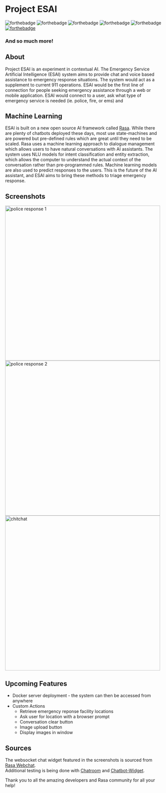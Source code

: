 # Project ESAI  
<!-- forthebadge -->
![forthebadge](https://forthebadge.com/images/badges/made-with-python.svg)
![forthebadge](https://forthebadge.com/images/badges/built-with-love.svg)
![forthebadge](https://forthebadge.com/images/badges/uses-js.svg)
![forthebadge](https://forthebadge.com/images/badges/uses-html.svg)
![forthebadge](https://forthebadge.com/images/badges/uses-css.svg)  
[![forthebadge](https://forthebadge.com/images/badges/uses-badges.svg)](https://forthebadge.com)    
### And so much more!

## About
Project ESAI is an experiment in contextual AI.  The Emergency Service Artificial Intelligence (ESAI) system aims to provide chat and voice based assistance to emergency response situations.  The system would act as a supplement to current 911 operations.  ESAI would be the first line of connection for people seeking emergency assistance through a web or mobile application.  ESAI would connect to a user, ask what type of emergency service is needed (ie. police, fire, or ems) and 

## Machine Learning

ESAI is built on a new open source AI framework called [Rasa].  While there are plenty of chatbots deployed these days, most use state-machines and are powered but pre-defined rules which are great until they need to be scaled.  Rasa uses a machine learning approach to dialogue management which allows users to have natural conversations with AI assistants.  The system uses NLU models for intent classification and entity extraction, which allows the computer to understand the actual context of the conversation rather than pre-programmed rules.  Machine learning models are also used to predict responses to the users.  This is the future of the AI assistant, and ESAI aims to bring these methods to triage emergency response.  

## Screenshots
<img src="./screenshots/esai_response1.gif" width="auto" height="500" title= "police response 1" alt= "police response 1"/>
<img src="./screenshots/esai_response2.gif" width="auto" height="500" title= "police response 2" alt= "police response 2"/>  
<img src="./screenshots/esai_chitchat.gif" width="auto" height="500" title= "chitchat" alt= "chitchat"/>  

## Upcoming Features
* Docker server deployment - the system can then be accessed from anywhere
* Custom Actions  
    * Retrieve emergency reponse facility locations
    * Ask user for location with a browser prompt
    * Conversation clear button
    * Image upload button
    * Display images in window


## Sources
The websocket chat widget featured in the screenshots is sourced from [Rasa Webchat].  
Additional testing is being done with [Chatroom] and [Chatbot-Widget].  

Thank you to all the amazing developers and Rasa community for all your help!  

<!-- Links -->
[Rasa]:https://www.rasa.ai 
[Rasa Webchat]:https://github.com/botfront/rasa-webchat
[Chatroom]:https://github.com/scalableminds/chatroom
[Chatbot-Widget]:https://github.com/JiteshGaikwad/Chatbot-Widget
